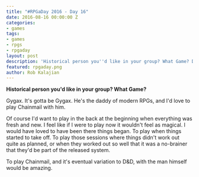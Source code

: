 ```yaml
---
title: "#RPGaDay 2016 - Day 16"
date: 2016-08-16 00:00:00 Z
categories:
- games
tags:
- games
- rpgs
- rpgaday
layout: post
description: 'Historical person you''d like in your group? What Game? Day 16 of #RPGaDay.'
featured: rpgaday.png
author: Rob Kalajian
---
```


**Historical person you'd like in your group? What Game?**

Gygax. It's gotta be Gygax. He's the daddy of modern RPGs, and I'd love to play Chainmail with him.

Of course I'd want to play in the back at the beginning when everything was fresh and new. I feel like if I were to play now it wouldn't feel as magical. I would have loved to have been there things began. To play when things started to take off. To play those sessions where things didn't work out quite as planned, or when they worked out so well that it was a no-brainer that they'd be part of the released system.

To play Chainmail, and it's eventual variation to D&D, with the man himself would be amazing.
